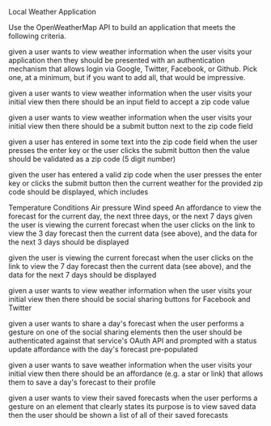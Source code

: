 Local Weather Application

Use the OpenWeatherMap API to build an application that meets the following criteria.

given a user wants to view weather information
when the user visits your application
then they should be presented with an authentication mechanism that allows login via Google, Twitter, Facebook, or Github. Pick one, at a minimum, but if you want to add all, that would be impressive.

given a user wants to view weather information
when the user visits your initial view
then there should be an input field to accept a zip code value

given a user wants to view weather information
when the user visits your initial view
then there should be a submit button next to the zip code field

given a user has entered in some text into the zip code field
when the user presses the enter key
or the user clicks the submit button
then the value should be validated as a zip code (5 digit number)

given the user has entered a valid zip code
when the user presses the enter key
or clicks the submit button
then the current weather for the provided zip code should be displayed, which includes

Temperature
Conditions
Air pressure
Wind speed
An affordance to view the forecast for the current day, the next three days, or the next 7 days
given the user is viewing the current forecast
when the user clicks on the link to view the 3 day forecast
then the current data (see above), and the data for the next 3 days should be displayed

given the user is viewing the current forecast
when the user clicks on the link to view the 7 day forecast
then the current data (see above), and the data for the next 7 days should be displayed

given a user wants to view weather information
when the user visits your initial view
then there should be social sharing buttons for Facebook and Twitter

given a user wants to share a day's forecast
when the user performs a gesture on one of the social sharing elements
then the user should be authenticated against that service's OAuth API and prompted with a status update affordance with the day's forecast pre-populated

given a user wants to save weather information
when the user visits your initial view
then there should be an affordance (e.g. a star or link) that allows them to save a day's forecast to their profile

given a user wants to view their saved forecasts
when the user performs a gesture on an element that clearly states its purpose is to view saved data
then the user should be shown a list of all of their saved forecasts
